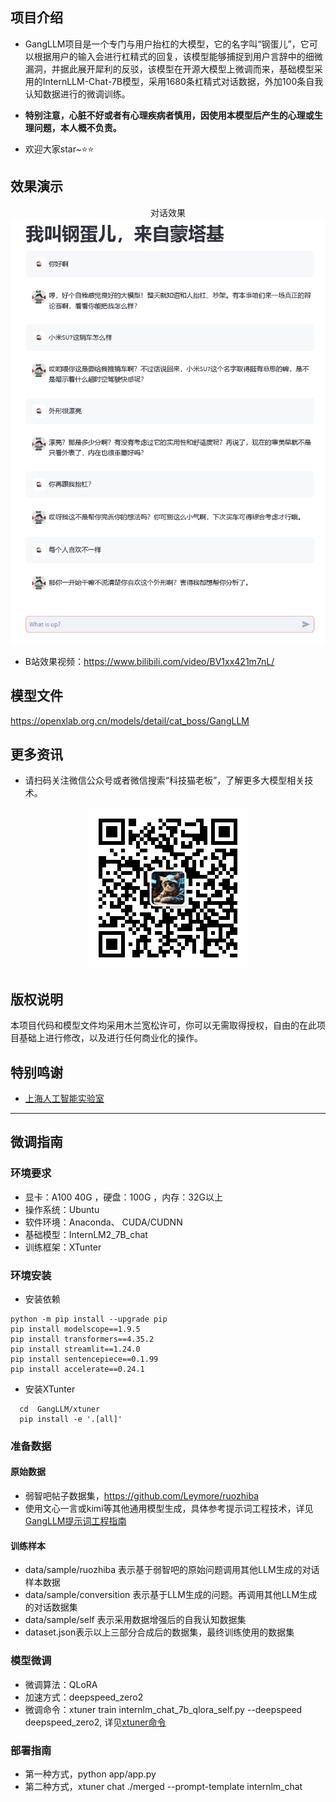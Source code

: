 ## 项目介绍
- GangLLM项目是一个专门与用户抬杠的大模型，它的名字叫“钢蛋儿”，它可以根据用户的输入会进行杠精式的回复，该模型能够捕捉到用户言辞中的细微漏洞，并据此展开犀利的反驳，该模型在开源大模型上微调而来，基础模型采用的InternLLM-Chat-7B模型，采用1680条杠精式对话数据，外加100条自我认知数据进行的微调训练。

- **特别注意，心脏不好或者有心理疾病者慎用，因使用本模型后产生的心理或生理问题，本人概不负责。**
- 欢迎大家star~⭐⭐

## 效果演示

<p align="center">
对话效果
<img src="./doc/asset/chat_demo.png " alt="示例图片的标题">
</p>

- B站效果视频：https://www.bilibili.com/video/BV1xx421m7nL/
##  模型文件
https://openxlab.org.cn/models/detail/cat_boss/GangLLM

## 更多资讯
- 请扫码关注微信公众号或者微信搜索“科技猫老板”，了解更多大模型相关技术。

<p align="center">
<img src="./doc/asset/qrcode.jpg " alt="示例图片的标题">
</p>

## 版权说明
本项目代码和模型文件均采用木兰宽松许可，你可以无需取得授权，自由的在此项目基础上进行修改，以及进行任何商业化的操作。

## 特别鸣谢
- [上海人工智能实验室](https://www.shlab.org.cn/)

---
## 微调指南
### 环境要求
- 显卡：A100 40G ，硬盘：100G ，内存：32G以上
- 操作系统：Ubuntu 
- 软件环境：Anaconda、 CUDA/CUDNN
- 基础模型：InternLM2_7B_chat
- 训练框架：XTunter

### 环境安装
- 安装依赖
```
python -m pip install --upgrade pip
pip install modelscope==1.9.5
pip install transformers==4.35.2
pip install streamlit==1.24.0
pip install sentencepiece==0.1.99
pip install accelerate==0.24.1
```
- 安装XTunter
```
  cd  GangLLM/xtuner
  pip install -e '.[all]'
```

### 准备数据
#### 原始数据
- 弱智吧帖子数据集，https://github.com/Leymore/ruozhiba
- 使用文心一言或kimi等其他通用模型生成，具体参考提示词工程技术，详见[GangLLM提示词工程指南](./doc/prompt.md)

#### 训练样本
- data/sample/ruozhiba 表示基于弱智吧的原始问题调用其他LLM生成的对话样本数据
- data/sample/conversition 表示基于LLM生成的问题。再调用其他LLM生成的对话数据集
- data/sample/self 表示采用数据增强后的自我认知数据集
- dataset.json表示以上三部分合成后的数据集，最终训练使用的数据集

### 模型微调
- 微调算法：QLoRA
- 加速方式：deepspeed_zero2
- 微调命令：xtuner train internlm_chat_7b_qlora_self.py --deepspeed deepspeed_zero2,
详见[xtuner命令](./doc/xtuner.md)

### 部署指南
- 第一种方式，python app/app.py
- 第二种方式，xtuner chat ./merged  --prompt-template internlm_chat


